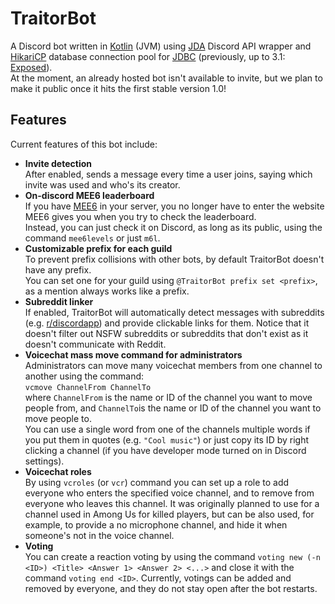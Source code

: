 # TraitorBot
A Discord bot written in [Kotlin] (JVM) using [JDA] Discord API wrapper and [HikariCP] database connection pool for [JDBC] (previously, up to 3.1: [Exposed]).  
At the moment, an already hosted bot isn't available to invite, but we plan to make it public once it hits the first stable version 1.0!

  [Kotlin]: https://kotlinlang.org/
     [JDA]: https://github.com/DV8FromTheWorld/JDA
[HikariCP]: https://github.com/brettwooldridge/HikariCP
    [JDBC]: https://en.wikipedia.org/wiki/Java_Database_Connectivity
 [Exposed]: https://github.com/JetBrains/Exposed
 
## Features
Current features of this bot include:
* **Invite detection**  
After enabled, sends a message every time a user joins, saying which invite was used and who's its creator.
* **On-discord MEE6 leaderboard**  
If you have [MEE6] in your server, you no longer have to enter the website MEE6 gives you when you try to check the leaderboard.  
Instead, you can just check it on Discord, as long as its public, using the command `mee6levels` or just `m6l`. 
* **Customizable prefix for each guild**  
To prevent prefix collisions with other bots, by default TraitorBot doesn't have any prefix.  
You can set one for your guild using `@TraitorBot prefix set <prefix>`, as a mention always works like a prefix.
* **Subreddit linker**  
If enabled, TraitorBot will automatically detect messages with subreddits (e.g. [r/discordapp]) and provide clickable links for them.
Notice that it doesn't filter out NSFW subreddits or subreddits that don't exist as it doesn't communicate with Reddit.
* **Voicechat mass move command for administrators**  
Administrators can move many voicechat members from one channel to another using the command:  
`vcmove ChannelFrom ChannelTo`  
where `ChannelFrom` is the name or ID of the channel you want to move people from,
and `ChannelTo`is the name or ID of the channel you want to move people to.  
You can use a single word from one of the channels multiple words if you put them in quotes (e.g. `"Cool music"`) or just copy its ID by right clicking a channel (if you have developer mode turned on in Discord settings).
* **Voicechat roles**  
By using `vcroles` (or `vcr`) command you can set up a role to add everyone who enters the specified voice channel, and to remove from everyone who leaves this channel. It was originally planned to use for a channel used in Among Us for killed players, but can be also used, for example, to provide a no microphone channel, and hide it when someone's not in the voice channel.
* **Voting**  
You can create a reaction voting by using the command `voting new (-n <ID>) <Title> <Answer 1> <Answer 2> <...>` and
close it with the command `voting end <ID>`. Currently, votings can be added and removed by everyone, and they do not
stay open after the bot restarts.

[MEE6]: https://mee6.gg/
[r/discordapp]: https://reddit.com/r/discordapp/
